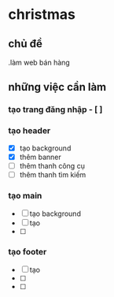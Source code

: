 # christmas


## chủ đề
.làm web bán hàng 





## những việc cần làm
### tạo trang đăng nhập - [ ]

### tạo header
  - [x] tạo background
  - [x] thêm banner
  - [ ] thêm thanh công cụ
  - [ ] thêm thanh tìm kiếm
    
### tạo main
  - [ ] tạo background
  - [ ] tạo 
  - [ ] 
### tạo footer
  - [ ] tạo
  - [ ] 
  - [ ] 





